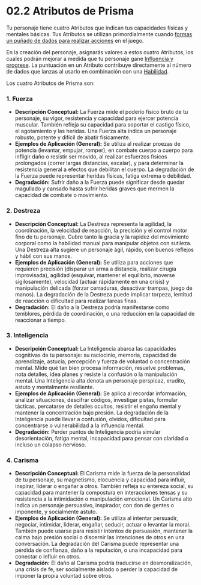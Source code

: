 # 02.2 Atributos de Prisma

Tu personaje tiene cuatro Atributos que indican tus capacidades físicas y mentales básicas. Tus Atributos se utilizan primordialmente cuando [formas un puñado de dados para realizar acciones](./../../PARTE_I_EL_NUCLEO_DEL_JUEGO/Capitulo_01_Mecanicas_Fundamentales/01.02_Lanzando_los_Dados.md) en el juego. 

En la creación del personaje, asignarás valores a estos cuatro Atributos, los cuales podrán mejorar a medida que tu personaje gane [Influencia y progrese](./02.8_Progresion_del_Personaje_Puntos_de_Influencia.md). La puntuación en un Atributo contribuye directamente al número de dados que lanzas al usarlo en combinación con una [Habilidad](./02.3_Habilidades_de_Prisma_Introduccion.md).

Los cuatro Atributos de Prisma son:

### 1. Fuerza

*   **Descripción Conceptual:** La Fuerza mide el poderío físico bruto de tu personaje, su vigor, resistencia y capacidad para ejercer potencia muscular. También refleja su capacidad para soportar el castigo físico, el agotamiento y las heridas. Una Fuerza alta indica un personaje robusto, potente y difícil de abatir físicamente.
*   **Ejemplos de Aplicación (General):** Se utiliza al realizar proezas de potencia (levantar, empujar, romper), en combate cuerpo a cuerpo para infligir daño o resistir ser movido, al realizar esfuerzos físicos prolongados (correr largas distancias, escalar), y para determinar la resistencia general a efectos que debilitan el cuerpo. La degradación de la Fuerza puede representar heridas físicas, fatiga extrema o debilidad.
*   **Degradación:** Sufrir daño a la Fuerza puede significar desde quedar magullado y cansado hasta sufrir heridas graves que mermen la capacidad de combate o movimiento.

### 2. Destreza

*   **Descripción Conceptual:** La Destreza representa la agilidad, la coordinación, la velocidad de reacción, la precisión y el control motor fino de tu personaje. Cubre tanto la gracia y la rapidez del movimiento corporal como la habilidad manual para manipular objetos con sutileza. Una Destreza alta sugiere un personaje ágil, rápido, con buenos reflejos y hábil con sus manos.
*   **Ejemplos de Aplicación (General):** Se utiliza para acciones que requieren precisión (disparar un arma a distancia, realizar cirugía improvisada), agilidad (esquivar, mantener el equilibrio, moverse sigilosamente), velocidad (actuar rápidamente en una crisis) y manipulación delicada (forzar cerraduras, desactivar trampas, juego de manos). La degradación de la Destreza puede implicar torpeza, lentitud de reacción o dificultad para realizar tareas finas.
*   **Degradación:** El daño a la Destreza podría manifestarse como temblores, pérdida de coordinación, o una reducción en la capacidad de reaccionar a tiempo.

### 3. Inteligencia

*   **Descripción Conceptual:** La Inteligencia abarca las capacidades cognitivas de tu personaje: su raciocinio, memoria, capacidad de aprendizaje, astucia, percepción y fuerza de voluntad o concentración mental. Mide qué tan bien procesa información, resuelve problemas, nota detalles, idea planes y resiste la confusión o la manipulación mental. Una Inteligencia alta denota un personaje perspicaz, erudito, astuto y mentalmente resiliente.
*   **Ejemplos de Aplicación (General):** Se aplica al recordar información, analizar situaciones, descifrar códigos, investigar pistas, formular tácticas, percatarse de detalles ocultos, resistir el engaño mental y mantener la concentración bajo presión. La degradación de la Inteligencia puede llevar a confusión, olvidos, dificultad para concentrarse o vulnerabilidad a la influencia mental.
*   **Degradación:** Perder puntos de Inteligencia podría simular desorientación, fatiga mental, incapacidad para pensar con claridad o incluso un colapso nervioso.

### 4. Carisma

*   **Descripción Conceptual:** El Carisma mide la fuerza de la personalidad de tu personaje, su magnetismo, elocuencia y capacidad para influir, inspirar, liderar o engañar a otros. También refleja su entereza social, su capacidad para mantener la compostura en interacciones tensas y su resistencia a la intimidación o manipulación emocional. Un Carisma alto indica un personaje persuasivo, inspirador, con don de gentes o imponente, y socialmente astuto.
*   **Ejemplos de Aplicación (General):** Se utiliza al intentar persuadir, negociar, intimidar, liderar, engañar, seducir, actuar o levantar la moral. También puede usarse para resistir intentos de persuasión, mantener la calma bajo presión social o discernir las intenciones de otros en una conversación. La degradación del Carisma puede representar una pérdida de confianza, daño a la reputación, o una incapacidad para conectar o influir en otros.
*   **Degradación:** El daño al Carisma podría traducirse en desmoralización, una crisis de fe, ser socialmente aislado o perder la capacidad de imponer la propia voluntad sobre otros.
